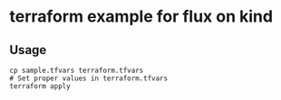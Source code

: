 # terraform example for flux on kind

## Usage
```shell
cp sample.tfvars terraform.tfvars
# Set proper values in terraform.tfvars
terraform apply
```
